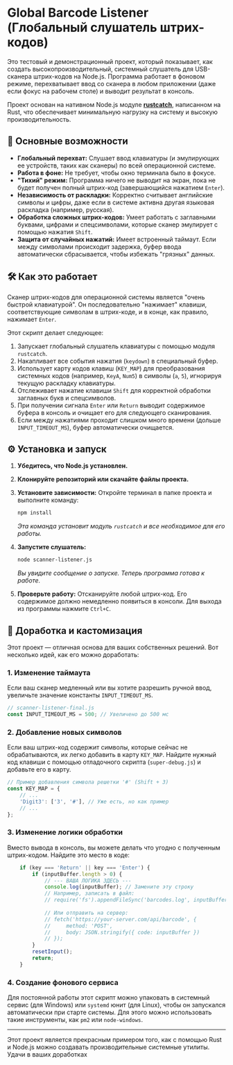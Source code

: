 # Global Barcode Listener (Глобальный слушатель штрих-кодов)

Это тестовый и демонстрационный проект, который показывает, как создать высокопроизводительный, системный слушатель для USB-сканера штрих-кодов на Node.js. Программа работает в фоновом режиме, перехватывает ввод со сканера в любом приложении (даже если фокус на рабочем столе) и выводит результат в консоль.

Проект основан на нативном Node.js модуле [**rustcatch**](https://github.com/Xzdes/rustcatch), написанном на Rust, что обеспечивает минимальную нагрузку на систему и высокую производительность.

## 🚀 Основные возможности

*   **Глобальный перехват:** Слушает ввод клавиатуры (и эмулирующих ее устройств, таких как сканеры) по всей операционной системе.
*   **Работа в фоне:** Не требует, чтобы окно терминала было в фокусе.
*   **"Тихий" режим:** Программа ничего не выводит на экран, пока не будет получен полный штрих-код (завершающийся нажатием `Enter`).
*   **Независимость от раскладки:** Корректно считывает английские символы и цифры, даже если в системе активна другая языковая раскладка (например, русская).
*   **Обработка сложных штрих-кодов:** Умеет работать с заглавными буквами, цифрами и спецсимволами, которые сканер эмулирует с помощью нажатия `Shift`.
*   **Защита от случайных нажатий:** Имеет встроенный таймаут. Если между символами происходит задержка, буфер ввода автоматически сбрасывается, чтобы избежать "грязных" данных.

## 🛠️ Как это работает

Сканер штрих-кодов для операционной системы является "очень быстрой клавиатурой". Он последовательно "нажимает" клавиши, соответствующие символам в штрих-коде, и в конце, как правило, нажимает `Enter`.

Этот скрипт делает следующее:
1.  Запускает глобальный слушатель клавиатуры с помощью модуля `rustcatch`.
2.  Накапливает все события нажатия (`keydown`) в специальный буфер.
3.  Использует карту кодов клавиш (`KEY_MAP`) для преобразования системных кодов (например, `KeyA`, `Num5`) в символы (`a`, `5`), игнорируя текущую раскладку клавиатуры.
4.  Отслеживает нажатие клавиши `Shift` для корректной обработки заглавных букв и спецсимволов.
5.  При получении сигнала `Enter` или `Return` выводит содержимое буфера в консоль и очищает его для следующего сканирования.
6.  Если между нажатиями проходит слишком много времени (дольше `INPUT_TIMEOUT_MS`), буфер автоматически очищается.

## ⚙️ Установка и запуск

1.  **Убедитесь, что Node.js установлен.**
2.  **Клонируйте репозиторий или скачайте файлы проекта.**
3.  **Установите зависимости:**
    Откройте терминал в папке проекта и выполните команду:
    ```bash
    npm install
    ```
    *Эта команда установит модуль `rustcatch` и все необходимое для его работы.*

4.  **Запустите слушатель:**
    ```bash
    node scanner-listener.js
    ```
    *Вы увидите сообщение о запуске. Теперь программа готова к работе.*

5.  **Проверьте работу:**
    Отсканируйте любой штрих-код. Его содержимое должно немедленно появиться в консоли. Для выхода из программы нажмите `Ctrl+C`.

## 🔧 Доработка и кастомизация

Этот проект — отличная основа для ваших собственных решений. Вот несколько идей, как его можно доработать:

### 1. Изменение таймаута

Если ваш сканер медленный или вы хотите разрешить ручной ввод, увеличьте значение константы `INPUT_TIMEOUT_MS`.

```javascript
// scanner-listener-final.js
const INPUT_TIMEOUT_MS = 500; // Увеличено до 500 мс
```

### 2. Добавление новых символов

Если ваш штрих-код содержит символы, которые сейчас не обрабатываются, их легко добавить в карту `KEY_MAP`. Найдите нужный код клавиши с помощью отладочного скрипта (`super-debug.js`) и добавьте его в карту.

```javascript
// Пример добавления символа решетки '#' (Shift + 3)
const KEY_MAP = {
    // ...
    'Digit3': ['3', '#'], // Уже есть, но как пример
    // ...
};
```

### 3. Изменение логики обработки

Вместо вывода в консоль, вы можете делать что угодно с полученным штрих-кодом. Найдите это место в коде:

```javascript
    if (key === 'Return' || key === 'Enter') {
        if (inputBuffer.length > 0) {
            // --- ВАША ЛОГИКА ЗДЕСЬ ---
            console.log(inputBuffer); // Замените эту строку
            // Например, записать в файл:
            // require('fs').appendFileSync('barcodes.log', inputBuffer + '\n');
            
            // Или отправить на сервер:
            // fetch('https://your-server.com/api/barcode', {
            //     method: 'POST',
            //     body: JSON.stringify({ code: inputBuffer })
            // });
        }
        resetInput();
        return;
    }
```

### 4. Создание фонового сервиса

Для постоянной работы этот скрипт можно упаковать в системный сервис (для Windows) или `systemd` юнит (для Linux), чтобы он запускался автоматически при старте системы. Для этого можно использовать такие инструменты, как `pm2` или `node-windows`.

---
Этот проект является прекрасным примером того, как с помощью Rust и Node.js можно создавать производительные системные утилиты. Удачи в ваших доработках